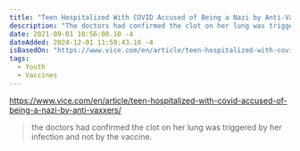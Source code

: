 ```yaml
---
title: "Teen Hospitalized With COVID Accused of Being a Nazi by Anti-Vaxxers"
description: "The doctors had confirmed the clot on her lung was triggered by her infection and not by the vaccine."
date: 2021-09-01 10:56:00.10 -4
dateAdded: 2024-12-01 11:59:43.10 -4
isBasedOn: "https://www.vice.com/en/article/teen-hospitalized-with-covid-accused-of-being-a-nazi-by-anti-vaxxers/"
tags:
  - Youth
  - Vaccines
---
```


https://www.vice.com/en/article/teen-hospitalized-with-covid-accused-of-being-a-nazi-by-anti-vaxxers/

> the doctors had confirmed the clot on her lung was triggered by her infection and not by the vaccine.
